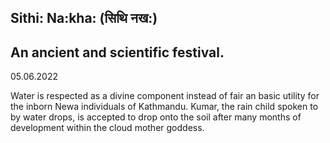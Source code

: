 ## Sithi: Na:kha: (सिथि नख:)
## An ancient and scientific festival.
05.06.2022

Water is respected as a divine component instead of fair an basic utility for the inborn Newa individuals of Kathmandu. Kumar, the rain child spoken to by water drops, is accepted to drop onto the soil after many months of development within the cloud mother goddess.
